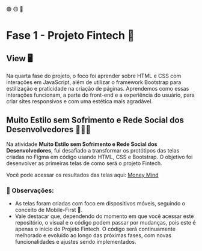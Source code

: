🟢 🟡 🔴

# Fase 1 - Projeto Fintech 🚀

## View 🖥️

Na quarta fase do projeto, o foco foi aprender sobre HTML e CSS com interações em JavaScript, além de utilizar o framework Bootstrap para estilização e praticidade na criação de páginas. Aprendemos como essas interações funcionam, a parte do front-end e a experiência do usuário, para criar sites responsivos e com uma estética mais agradável.

## Muito Estilo sem Sofrimento e Rede Social dos Desenvolvedores 🎨👨‍💻

Na atividade **Muito Estilo sem Sofrimento e Rede Social dos Desenvolvedores**, fui desafiado a transformar os protótipos das telas criadas no Figma em código usando HTML, CSS e Bootstrap. O objetivo foi desenvolver as primeiras telas de como será o projeto Fintech.

Você pode acessar os resultados das telas aqui: [Money Mind](https://guicarbar.github.io/Fintech_1ano_Fiap/)

### 📝 Observações:

* As telas foram criadas com foco em dispositivos móveis, seguindo o conceito de Mobile-First 📱.
* Vale destacar que, dependendo do momento em que você acessar este repositório, o visual e o código podem passar por mudanças, pois este é apenas o início do Projeto Fintech. O código será continuamente melhorado e evoluído ao longo das próximas fases, com novas funcionalidades e ajustes sendo implementados.